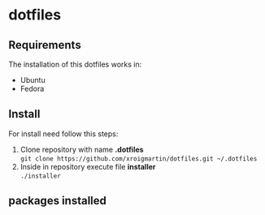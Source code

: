 # dotfiles

## Requirements
The installation of this dotfiles works in:
- Ubuntu
- Fedora

## Install

For install need follow this steps:

1. Clone repository with name **.dotfiles**<br>
`git clone https://github.com/xroigmartin/dotfiles.git ~/.dotfiles`
2. Inside in repository execute file **installer**<br> 
`./installer`

## packages installed